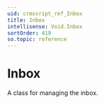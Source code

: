 ```yaml
---
uid: crmscript_ref_Inbox
title: Inbox
intellisense: Void.Inbox
sortOrder: 419
so.topic: reference
---
```


# Inbox

A class for managing the inbox.
